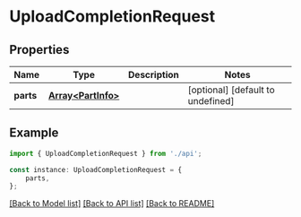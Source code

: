 # UploadCompletionRequest


## Properties

Name | Type | Description | Notes
------------ | ------------- | ------------- | -------------
**parts** | [**Array&lt;PartInfo&gt;**](PartInfo.md) |  | [optional] [default to undefined]

## Example

```typescript
import { UploadCompletionRequest } from './api';

const instance: UploadCompletionRequest = {
    parts,
};
```

[[Back to Model list]](../README.md#documentation-for-models) [[Back to API list]](../README.md#documentation-for-api-endpoints) [[Back to README]](../README.md)
